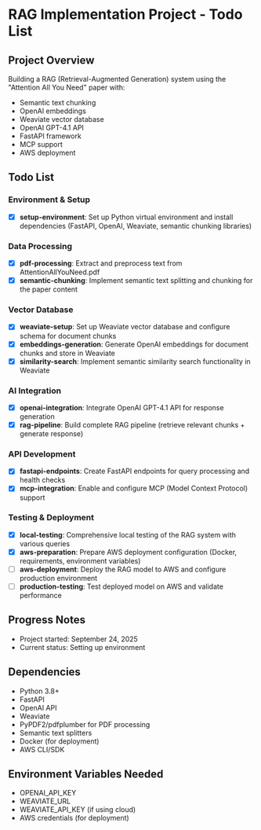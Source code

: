 # RAG Implementation Project - Todo List

## Project Overview
Building a RAG (Retrieval-Augmented Generation) system using the "Attention All You Need" paper with:
- Semantic text chunking
- OpenAI embeddings
- Weaviate vector database
- OpenAI GPT-4.1 API
- FastAPI framework
- MCP support
- AWS deployment

## Todo List

### Environment & Setup
- [x] **setup-environment**: Set up Python virtual environment and install dependencies (FastAPI, OpenAI, Weaviate, semantic chunking libraries)

### Data Processing
- [x] **pdf-processing**: Extract and preprocess text from AttentionAllYouNeed.pdf
- [x] **semantic-chunking**: Implement semantic text splitting and chunking for the paper content

### Vector Database
- [x] **weaviate-setup**: Set up Weaviate vector database and configure schema for document chunks
- [x] **embeddings-generation**: Generate OpenAI embeddings for document chunks and store in Weaviate
- [x] **similarity-search**: Implement semantic similarity search functionality in Weaviate

### AI Integration
- [x] **openai-integration**: Integrate OpenAI GPT-4.1 API for response generation
- [x] **rag-pipeline**: Build complete RAG pipeline (retrieve relevant chunks + generate response)

### API Development
- [x] **fastapi-endpoints**: Create FastAPI endpoints for query processing and health checks
- [x] **mcp-integration**: Enable and configure MCP (Model Context Protocol) support

### Testing & Deployment
- [x] **local-testing**: Comprehensive local testing of the RAG system with various queries
- [x] **aws-preparation**: Prepare AWS deployment configuration (Docker, requirements, environment variables)
- [ ] **aws-deployment**: Deploy the RAG model to AWS and configure production environment
- [ ] **production-testing**: Test deployed model on AWS and validate performance

## Progress Notes
- Project started: September 24, 2025
- Current status: Setting up environment

## Dependencies
- Python 3.8+
- FastAPI
- OpenAI API
- Weaviate
- PyPDF2/pdfplumber for PDF processing
- Semantic text splitters
- Docker (for deployment)
- AWS CLI/SDK

## Environment Variables Needed
- OPENAI_API_KEY
- WEAVIATE_URL
- WEAVIATE_API_KEY (if using cloud)
- AWS credentials (for deployment)
